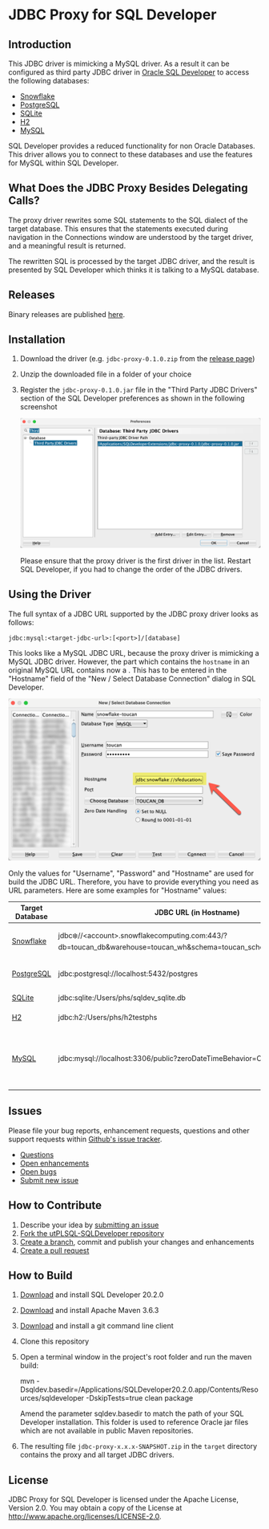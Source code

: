 # JDBC Proxy for SQL Developer

## Introduction

This JDBC driver is mimicking a MySQL driver. As a result it can be configured as third party JDBC driver in [Oracle SQL Developer](https://www.oracle.com/database/technologies/appdev/sqldeveloper-landing.html) to access the following databases:

- [Snowflake](https://www.snowflake.com/)
- [PostgreSQL](https://www.postgresql.org/)
- [SQLite](https://www.sqlite.org/index.html)
- [H2](https://www.h2database.com/html/main.html)
- [MySQL](https://www.mysql.com/)

SQL Developer provides a reduced functionality for non Oracle Databases. This driver allows you to connect to these databases and use the features for MySQL within SQL Developer. 

## What Does the JDBC Proxy Besides Delegating Calls?

The proxy driver rewrites some SQL statements to the SQL dialect of the target database. This ensures that the statements executed during navigation in the Connections window are understood by the target driver, and a meaningful result is returned. 

The rewritten SQL is processed by the target JDBC driver, and the result is presented by SQL Developer which thinks it is talking to a MySQL database.

## Releases

Binary releases are published [here](https://github.com/Trivadis/sqldev-jdbc-proxy/releases).

## Installation

1. Download the driver (e.g. `jdbc-proxy-0.1.0.zip` from the [release page](https://github.com/Trivadis/sqldev-jdbc-proxy/releases))
2. Unzip the downloaded file in a folder of your choice
3. Register the `jdbc-proxy-0.1.0.jar` file in the "Third Party JDBC Drivers" section of the SQL Developer preferences as shown in the following screenshot

   ![SQL Developer Preferences](images/sqldev-preferences.png)   

    Please ensure that the proxy driver is the first driver in the list. Restart SQL Developer, if you had to change the order of the JDBC drivers.

## Using the Driver

The full syntax of a JDBC URL supported by the JDBC proxy driver looks as follows:

```
jdbc:mysql:<target-jdbc-url>:[<port>]/[database]
```

This looks like a MySQL JDBC URL, because the proxy driver is mimicking a MySQL JDBC driver. However, the part which contains the `hostname` in an original MySQL URL contains now a <target-jdbc-url>. This <target-jdbc-url> has to be entered in the "Hostname" field of the "New / Select Database Connection" dialog in SQL Developer.

![SQL Developer New Database Connection](images/sqldev-connect.png)

Only the values for "Username", "Password" and "Hostname" are used for build the JDBC URL. Therefore, you have to provide everything you need as URL parameters. Here are some examples for "Hostname" values:

| Target Database | JDBC URL (in Hostname) | Notes |
| --------------- | ---------------------- | ----- |
| [Snowflake](https://docs.snowflake.com/en/user-guide/jdbc-configure.html#connection-parameters) | jdbc:snowflake://\<account\>.snowflakecomputing.com:443/?db=toucan_db&warehouse=toucan_wh&schema=toucan_schema&role=training_role | Properties `db`, `warehouse`, `schema` and `role` are set in the URL. |
| [PostgreSQL](https://jdbc.postgresql.org/documentation/head/connect.html) | jdbc:postgresql://localhost:5432/postgres | No additional properties configured. |
| [SQLite](https://github.com/xerial/sqlite-jdbc) | jdbc:sqlite:/Users/phs/sqldev_sqlite.db | No additional properties supported. |
| [H2](http://www.h2database.com/html/tutorial.html?highlight=JDBC_URL&search=jdbc#connecting_using_jdbc) | jdbc:h2:/Users/phs/h2testphs | No additional properties supported. |
| [MySQL](https://dev.mysql.com/doc/connector-j/8.0/en/connector-j-reference-configuration-properties.html) | jdbc:mysql://localhost:3306/public?zeroDateTimeBehavior=CONVERT_TO_NULL | Property `zeroDateTimeBehavior` is set in the URL. The default is EXCEPTION, which is overridden by SQL Developer. |

## Issues
Please file your bug reports, enhancement requests, questions and other support requests within [Github's issue tracker](https://help.github.com/articles/about-issues/).

* [Questions](https://github.com/Trivadis/sqldev-jdbc-proxy/issues?q=is%3Aissue+label%3Aquestion)
* [Open enhancements](https://github.com/Trivadis/sqldev-jdbc-proxy/issues?q=is%3Aopen+is%3Aissue+label%3Aenhancement)
* [Open bugs](https://github.com/Trivadis/sqldev-jdbc-proxy/issues?q=is%3Aopen+is%3Aissue+label%3Abug)
* [Submit new issue](https://github.com/Trivadis/sqldev-jdbc-proxy/issues/new)

## How to Contribute

1. Describe your idea by [submitting an issue](https://github.com/Trivadis/sqldev-jdbc-proxy/issues/new)
2. [Fork the utPLSQL-SQLDeveloper repository](https://github.com/Trivadis/sqldev-jdbc-proxy/fork)
3. [Create a branch](https://help.github.com/articles/creating-and-deleting-branches-within-your-repository/), commit and publish your changes and enhancements
4. [Create a pull request](https://help.github.com/articles/creating-a-pull-request/)

## How to Build

1. [Download](http://www.oracle.com/technetwork/developer-tools/sql-developer/downloads/index.html) and install SQL Developer 20.2.0
2. [Download](https://maven.apache.org/download.cgi) and install Apache Maven 3.6.3
3. [Download](https://git-scm.com/downloads) and install a git command line client
4. Clone this repository
5. Open a terminal window in the project's root folder and run the maven build:

   	mvn -Dsqldev.basedir=/Applications/SQLDeveloper20.2.0.app/Contents/Resources/sqldeveloper -DskipTests=true clean package

   Amend the parameter sqldev.basedir to match the path of your SQL Developer installation. This folder is used to reference Oracle jar files which are not available in public Maven repositories.
6. The resulting file ```jdbc-proxy-x.x.x-SNAPSHOT.zip``` in the ```target``` directory contains the proxy and all target JDBC drivers.

## License

JDBC Proxy for SQL Developer is licensed under the Apache License, Version 2.0. You may obtain a copy of the License at <http://www.apache.org/licenses/LICENSE-2.0>.
